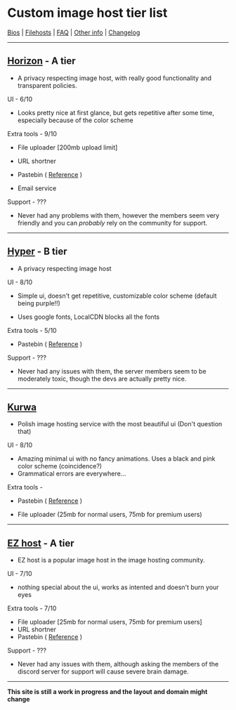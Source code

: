 # **Custom image host tier list**

[Bios](bios.md) | [Filehosts](filehosts.md) | [FAQ](faq.md) | [Other info](other_things.md) | [Changelog](changelog.md)

---

## [Horizon](https://horizon.pics) - A tier

- A privacy respecting image host, with really good functionality and transparent policies.

UI - 6/10

- Looks pretty nice at first glance, but gets repetitive after some time, especially because of the color scheme

Extra tools - 9/10

- File uploader [200mb upload limit]
  
- URL shortner
  
- Pastebin ( [Reference](https://bin.sussy.one/‌‌⁠‌‍‌​⁠‍‌‌​‌‌​‌⁠‍​​) )
  
- Email service
  

Support - ???

- Never had any problems with them, however the members seem very friendly and you can *probably* rely on the community for support.

---

## [Hyper](https://hyper.pics) - B tier

- A privacy respecting image host

UI - 8/10

- Simple ui, doesn't get repetitive, customizable color scheme (default being purple!!)
  
- Uses google fonts, LocalCDN blocks all the fonts
  

Extra tools - 5/10

- Pastebin ( [Reference](https://hyper.pics/p/kCyvcqtGVFQA) )

Support - ???

- Never had any issues with them, the server members seem to be moderately toxic, though the devs are actually pretty nice.

---

## [Kurwa](https://kurwa.club)

- Polish image hosting service with the most beautiful ui (Don't question that)

UI - 8/10

- Amazing minimal ui with no fancy animations. Uses a black and pink color scheme (coincidence?)
- Grammatical errors are everywhere...

Extra tools -

- Pastebin ( [Reference](https://kurwa.club/p/SAXu2) )
  
- File uploader (25mb for normal users, 75mb for premium users)
  

---

## [EZ host](https://e-z.host) - A tier

- EZ host is a popular image host in the image hosting community.

UI - 7/10

- nothing special about the ui, works as intented and doesn't burn your eyes

Extra tools - 7/10

- File uploader [25mb for normal users, 75mb for premium users]
- URL shortner
- Pastebin ( [Reference](https://sussy.amongware.net/p/download/2da976b894) )

Support - ???

- Never had any issues with them, although asking the members of the discord server for support will cause severe brain damage.

---

**This site is still a work in progress and the layout and domain might change**
